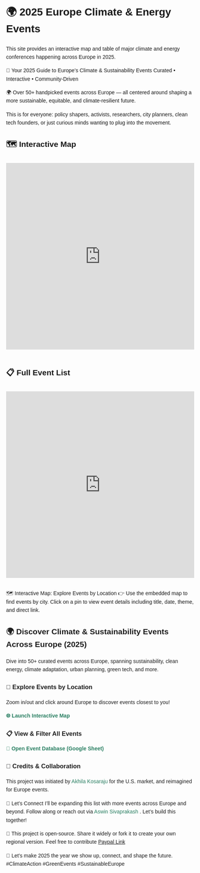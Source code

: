 
<html lang="en">
<head>
  <meta charset="UTF-8" />
  <meta name="viewport" content="width=device-width, initial-scale=1.0" />
  <title>2025 EU Climate & Energy Events</title>
  <style>
    body {
      font-family: Arial, sans-serif;
      line-height: 1.6;
      margin: 2rem;
    }
    iframe {
      width: 100%;
      height: 500px;
      border: none;
      margin: 1rem 0;
    }
  </style>
</head>
<body>
  <h1>🌍 2025 Europe Climate & Energy Events</h1>
  <p>This site provides an interactive map and table of major climate and energy conferences happening across Europe in 2025.</p>
<p>🍃 Your 2025 Guide to Europe’s Climate & Sustainability Events
Curated • Interactive • Community-Driven</p>

<p>🌍 Over 50+ handpicked events across Europe — all centered around shaping a more sustainable, equitable, and climate-resilient future.</p>

<p>This is for everyone: policy shapers, activists, researchers, city planners, clean tech founders, or just curious minds wanting to plug into the movement.</p>


  <h2>🗺️ Interactive Map</h2>

  <iframe src="https://www.arcgis.com/apps/mapviewer/index.html?webmap=013b15c1c5bd482292bd0c7d921867a4" allowfullscreen></iframe>


  <h2>📋 Full Event List</h2>

  <iframe src="https://docs.google.com/spreadsheets/d/17fWc03ryHaLykMorvR3GQPqmebPgxOd_ZNFMmp5R-JY/edit?usp=sharing"></iframe>

</body>
</html>



🗺️ Interactive Map: Explore Events by Location
👉 Use the embedded map to find events by city. Click on a pin to view event details including title, date, theme, and direct link.

<div style="font-family: Arial, sans-serif; line-height: 1.6; color: #1e1e1e;">

  <h2>🌍 Discover Climate & Sustainability Events Across Europe (2025)</h2>
  <p>
    Dive into 50+ curated events across Europe, spanning sustainability, clean energy, climate adaptation, urban planning, green tech, and more.
  </p>

  <h3>📍 Explore Events by Location</h3>
  <p>
    Zoom in/out and click around Europe to discover events closest to you!
  </p>
  <p>
    <a href="https://www.arcgis.com/apps/mapviewer/index.html?webmap=013b15c1c5bd482292bd0c7d921867a4" target="_blank" style="color: #2a7f62; text-decoration: none; font-weight: bold;">
      🌐 Launch Interactive Map
    </a>
  </p>

  <h3>📋 View & Filter All Events</h3>

  <p>
    <a href="https://docs.google.com/spreadsheets/d/17fWc03ryHaLykMorvR3GQPqmebPgxOd_ZNFMmp5R-JY/edit?usp=sharing" target="_blank" style="color: #2a7f62; text-decoration: none; font-weight: bold;">
      🧾 Open Event Database (Google Sheet)
    </a>
    
  </p>

  <h3>🤝 Credits & Collaboration</h3>
  <p>
    This project was initiated by 
    <a href="https://www.linkedin.com/in/akhilakosaraju" target="_blank" style="color: #2a7f62; text-decoration: none;">Akhila Kosaraju</a> for the U.S. market, and reimagined for Europe events. 
 <p>
🤝 Let’s Connect
  I’ll be expanding this list with more events across Europe and beyond.
  Follow along or reach out via  
  <a href="https://www.linkedin.com/in/aswin-sivaprakash" target="_blank" style="color: #2a7f62; text-decoration: none;">
    Aswin Sivaprakash
  </a>. Let’s build this together!
</p>
 <p>
    💚 This project is open-source. Share it widely or fork it to create your own regional version. Feel free to contribute <a href="https://paypal.me/intrusivethoughtsftw?country.x=PT&locale.x=en_US" target="_blank">Paypal Link</a>
  </p>

💚 Let’s make 2025 the year we show up, connect, and shape the future.
#ClimateAction #GreenEvents #SustainableEurope 
